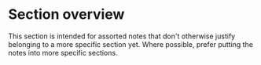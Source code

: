 # Section overview

This section is intended for assorted notes that don't otherwise justify belonging to a more specific section yet. Where possible, prefer putting the notes into more specific sections.
